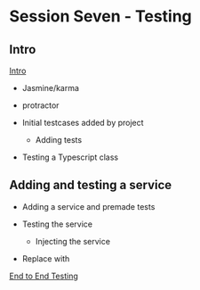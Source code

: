 # Session Seven - Testing

## Intro

[Intro](page1.md)

+ Jasmine/karma
+ protractor

+ Initial testcases added by project
  + Adding tests
+ Testing a Typescript class

## Adding and testing a service

+ Adding a service and premade tests

+ Testing the service
  + Injecting the service

+ Replace with 

[End to End Testing](page2.md)

 


